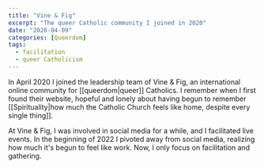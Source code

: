 ```yaml
---
title: "Vine & Fig"
excerpt: "The queer Catholic community I joined in 2020"
date: "2020-04-09"
categories: [Queerdom]
tags:
  - facilitation
  - queer Catholicism 
---
```

In April 2020 I joined the leadership team of Vine & Fig, an international online community for [[queerdom|queer]] Catholics. I remember when I first found their website, hopeful and lonely about having begun to remember [[Spirituality|how much the Catholic Church feels like home, despite every single thing]]. 

At Vine & Fig, I was involved in social media for a while, and I facilitated live events. In the beginning of 2022 I pivoted away from social media, realizing how much it's begun to feel like work. Now, I only focus on facilitation and gathering.